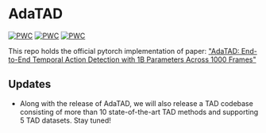 # AdaTAD

[![PWC](https://img.shields.io/endpoint.svg?url=https://paperswithcode.com/badge/end-to-end-temporal-action-detection-with-1b/temporal-action-localization-on-thumos14)](https://paperswithcode.com/sota/temporal-action-localization-on-thumos14?p=end-to-end-temporal-action-detection-with-1b)
[![PWC](https://img.shields.io/endpoint.svg?url=https://paperswithcode.com/badge/end-to-end-temporal-action-detection-with-1b/temporal-action-localization-on-activitynet)](https://paperswithcode.com/sota/temporal-action-localization-on-activitynet?p=end-to-end-temporal-action-detection-with-1b)
[![PWC](https://img.shields.io/endpoint.svg?url=https://paperswithcode.com/badge/end-to-end-temporal-action-detection-with-1b/temporal-action-localization-on-epic-kitchens)](https://paperswithcode.com/sota/temporal-action-localization-on-epic-kitchens?p=end-to-end-temporal-action-detection-with-1b)


This repo holds the official pytorch implementation of paper: ["AdaTAD: End-to-End Temporal Action Detection with 1B Parameters Across 1000 Frames"](https://arxiv.org/abs/2311.17241)

## Updates
- Along with the release of AdaTAD, we will also release a TAD codebase consisting of more than 10 state-of-the-art TAD methods and supporting 5 TAD datasets. Stay tuned!
